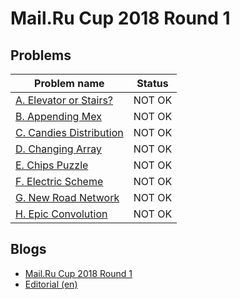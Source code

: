 # Mail.Ru Cup 2018 Round 1

## Problems

|Problem name|Status|
|------------|---------|
| [A. Elevator or Stairs?](problems/A._Elevator_or_Stairs_.md)|NOT OK|
| [B. Appending Mex](problems/B._Appending_Mex.md)|NOT OK|
| [C. Candies Distribution](problems/C._Candies_Distribution.md)|NOT OK|
| [D. Changing Array](problems/D._Changing_Array.md)|NOT OK|
| [E. Chips Puzzle](problems/E._Chips_Puzzle.md)|NOT OK|
| [F. Electric Scheme](problems/F._Electric_Scheme.md)|NOT OK|
| [G. New Road Network](problems/G._New_Road_Network.md)|NOT OK|
| [H. Epic Convolution](problems/H._Epic_Convolution.md)|NOT OK|
## Blogs

- [Mail.Ru Cup 2018 Round 1](blogs/Mail.Ru_Cup_2018_Round_1.md)
- [Editorial (en)](blogs/Editorial_(en).md)
